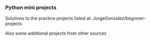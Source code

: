 ### Python mini projects

Solutions to the practice projects listed at: JorgeGonzalez/beginner-projects

Also some additional projects from other sources
